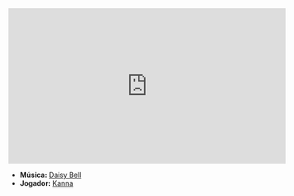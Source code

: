 <iframe width="560" height="315" src="https://www.youtube.com/embed/41U78QP8nBk?si=vvctVJsLBWIr0tme" title="YouTube video player" frameborder="0" allow="accelerometer; autoplay; clipboard-write; encrypted-media; gyroscope; picture-in-picture; web-share" referrerpolicy="strict-origin-when-cross-origin" allowfullscreen></iframe>

- **Música:** [Daisy Bell](content/Músicas/Daisy%20Bell.md)
- **Jogador:** [Kanna](content/Jogadores/Kanna.md)